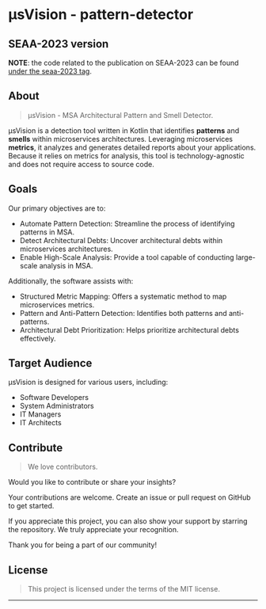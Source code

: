 # μsVision - pattern-detector


## SEAA-2023 version

**NOTE**: the code related to the publication on SEAA-2023 can be found [under the seaa-2023 tag][seaa2023tag]. 


## About

> μsVision - MSA Architectural Pattern and Smell Detector.

μsVision is a detection tool written in Kotlin that identifies **patterns** and **smells** within microservices
architectures. Leveraging microservices **metrics**, it analyzes and generates detailed reports about your applications.
Because it relies on metrics for analysis, this tool is technology-agnostic and does not require access to source code.

## Goals

Our primary objectives are to:

- Automate Pattern Detection: Streamline the process of identifying patterns in MSA.
- Detect Architectural Debts: Uncover architectural debts within microservices architectures.
- Enable High-Scale Analysis: Provide a tool capable of conducting large-scale analysis in MSA.

Additionally, the software assists with:

- Structured Metric Mapping: Offers a systematic method to map microservices metrics.
- Pattern and Anti-Pattern Detection: Identifies both patterns and anti-patterns.
- Architectural Debt Prioritization: Helps prioritize architectural debts effectively.

## Target Audience

μsVision is designed for various users, including:

- Software Developers
- System Administrators
- IT Managers
- IT Architects

## Contribute

> We love contributors.

Would you like to contribute or share your insights?

Your contributions are welcome. Create an issue or pull request on GitHub to get started.

If you appreciate this project, you can also show your support by starring the repository. We truly appreciate your
recognition.

Thank you for being a part of our community!

## License

> This project is licensed under the terms of the MIT license.


---

[seaa2023tag]: https://github.com/the-sortinghat/pattern-detector/tree/seaa-2023